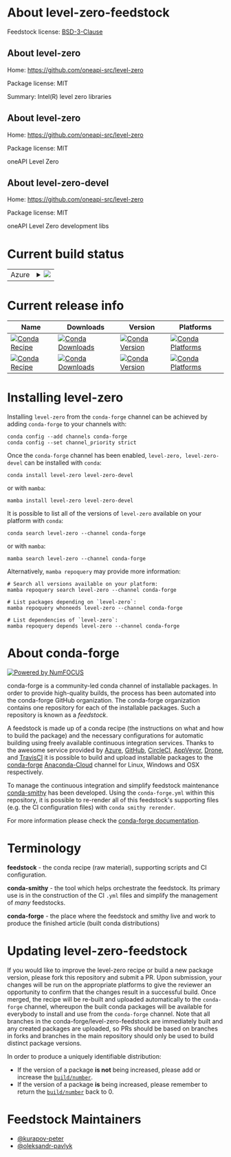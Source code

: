 About level-zero-feedstock
==========================

Feedstock license: [BSD-3-Clause](https://github.com/conda-forge/level-zero-feedstock/blob/main/LICENSE.txt)


About level-zero
----------------

Home: https://github.com/oneapi-src/level-zero

Package license: MIT

Summary: Intel(R) level zero libraries

About level-zero
----------------

Home: https://github.com/oneapi-src/level-zero

Package license: MIT

oneAPI Level Zero


About level-zero-devel
----------------------

Home: https://github.com/oneapi-src/level-zero

Package license: MIT

oneAPI Level Zero development libs


Current build status
====================


<table>
    
  <tr>
    <td>Azure</td>
    <td>
      <details>
        <summary>
          <a href="https://dev.azure.com/conda-forge/feedstock-builds/_build/latest?definitionId=18960&branchName=main">
            <img src="https://dev.azure.com/conda-forge/feedstock-builds/_apis/build/status/level-zero-feedstock?branchName=main">
          </a>
        </summary>
        <table>
          <thead><tr><th>Variant</th><th>Status</th></tr></thead>
          <tbody><tr>
              <td>linux_64</td>
              <td>
                <a href="https://dev.azure.com/conda-forge/feedstock-builds/_build/latest?definitionId=18960&branchName=main">
                  <img src="https://dev.azure.com/conda-forge/feedstock-builds/_apis/build/status/level-zero-feedstock?branchName=main&jobName=linux&configuration=linux%20linux_64_" alt="variant">
                </a>
              </td>
            </tr>
          </tbody>
        </table>
      </details>
    </td>
  </tr>
</table>

Current release info
====================

| Name | Downloads | Version | Platforms |
| --- | --- | --- | --- |
| [![Conda Recipe](https://img.shields.io/badge/recipe-level--zero-green.svg)](https://anaconda.org/conda-forge/level-zero) | [![Conda Downloads](https://img.shields.io/conda/dn/conda-forge/level-zero.svg)](https://anaconda.org/conda-forge/level-zero) | [![Conda Version](https://img.shields.io/conda/vn/conda-forge/level-zero.svg)](https://anaconda.org/conda-forge/level-zero) | [![Conda Platforms](https://img.shields.io/conda/pn/conda-forge/level-zero.svg)](https://anaconda.org/conda-forge/level-zero) |
| [![Conda Recipe](https://img.shields.io/badge/recipe-level--zero--devel-green.svg)](https://anaconda.org/conda-forge/level-zero-devel) | [![Conda Downloads](https://img.shields.io/conda/dn/conda-forge/level-zero-devel.svg)](https://anaconda.org/conda-forge/level-zero-devel) | [![Conda Version](https://img.shields.io/conda/vn/conda-forge/level-zero-devel.svg)](https://anaconda.org/conda-forge/level-zero-devel) | [![Conda Platforms](https://img.shields.io/conda/pn/conda-forge/level-zero-devel.svg)](https://anaconda.org/conda-forge/level-zero-devel) |

Installing level-zero
=====================

Installing `level-zero` from the `conda-forge` channel can be achieved by adding `conda-forge` to your channels with:

```
conda config --add channels conda-forge
conda config --set channel_priority strict
```

Once the `conda-forge` channel has been enabled, `level-zero, level-zero-devel` can be installed with `conda`:

```
conda install level-zero level-zero-devel
```

or with `mamba`:

```
mamba install level-zero level-zero-devel
```

It is possible to list all of the versions of `level-zero` available on your platform with `conda`:

```
conda search level-zero --channel conda-forge
```

or with `mamba`:

```
mamba search level-zero --channel conda-forge
```

Alternatively, `mamba repoquery` may provide more information:

```
# Search all versions available on your platform:
mamba repoquery search level-zero --channel conda-forge

# List packages depending on `level-zero`:
mamba repoquery whoneeds level-zero --channel conda-forge

# List dependencies of `level-zero`:
mamba repoquery depends level-zero --channel conda-forge
```


About conda-forge
=================

[![Powered by
NumFOCUS](https://img.shields.io/badge/powered%20by-NumFOCUS-orange.svg?style=flat&colorA=E1523D&colorB=007D8A)](https://numfocus.org)

conda-forge is a community-led conda channel of installable packages.
In order to provide high-quality builds, the process has been automated into the
conda-forge GitHub organization. The conda-forge organization contains one repository
for each of the installable packages. Such a repository is known as a *feedstock*.

A feedstock is made up of a conda recipe (the instructions on what and how to build
the package) and the necessary configurations for automatic building using freely
available continuous integration services. Thanks to the awesome service provided by
[Azure](https://azure.microsoft.com/en-us/services/devops/), [GitHub](https://github.com/),
[CircleCI](https://circleci.com/), [AppVeyor](https://www.appveyor.com/),
[Drone](https://cloud.drone.io/welcome), and [TravisCI](https://travis-ci.com/)
it is possible to build and upload installable packages to the
[conda-forge](https://anaconda.org/conda-forge) [Anaconda-Cloud](https://anaconda.org/)
channel for Linux, Windows and OSX respectively.

To manage the continuous integration and simplify feedstock maintenance
[conda-smithy](https://github.com/conda-forge/conda-smithy) has been developed.
Using the ``conda-forge.yml`` within this repository, it is possible to re-render all of
this feedstock's supporting files (e.g. the CI configuration files) with ``conda smithy rerender``.

For more information please check the [conda-forge documentation](https://conda-forge.org/docs/).

Terminology
===========

**feedstock** - the conda recipe (raw material), supporting scripts and CI configuration.

**conda-smithy** - the tool which helps orchestrate the feedstock.
                   Its primary use is in the construction of the CI ``.yml`` files
                   and simplify the management of *many* feedstocks.

**conda-forge** - the place where the feedstock and smithy live and work to
                  produce the finished article (built conda distributions)


Updating level-zero-feedstock
=============================

If you would like to improve the level-zero recipe or build a new
package version, please fork this repository and submit a PR. Upon submission,
your changes will be run on the appropriate platforms to give the reviewer an
opportunity to confirm that the changes result in a successful build. Once
merged, the recipe will be re-built and uploaded automatically to the
`conda-forge` channel, whereupon the built conda packages will be available for
everybody to install and use from the `conda-forge` channel.
Note that all branches in the conda-forge/level-zero-feedstock are
immediately built and any created packages are uploaded, so PRs should be based
on branches in forks and branches in the main repository should only be used to
build distinct package versions.

In order to produce a uniquely identifiable distribution:
 * If the version of a package **is not** being increased, please add or increase
   the [``build/number``](https://docs.conda.io/projects/conda-build/en/latest/resources/define-metadata.html#build-number-and-string).
 * If the version of a package **is** being increased, please remember to return
   the [``build/number``](https://docs.conda.io/projects/conda-build/en/latest/resources/define-metadata.html#build-number-and-string)
   back to 0.

Feedstock Maintainers
=====================

* [@kurapov-peter](https://github.com/kurapov-peter/)
* [@oleksandr-pavlyk](https://github.com/oleksandr-pavlyk/)

